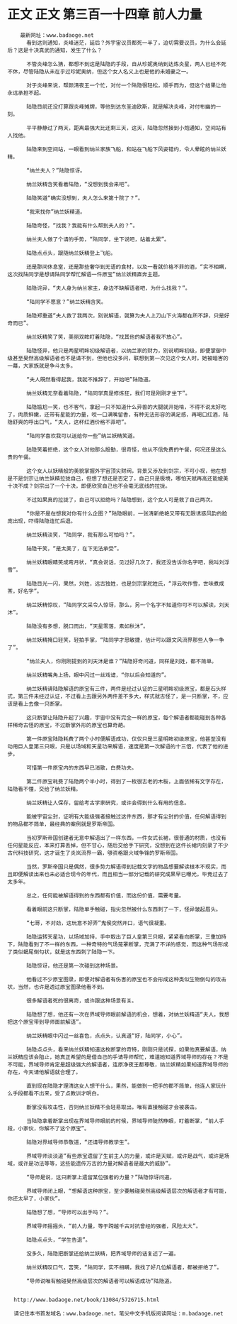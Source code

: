 # 正文 正文 第三百一十四章 前人力量
        最新网址：www.badaoge.net
          看到这则通知，炎峰迷茫，延后？外宇宙议员都死一半了，迫切需要议员，为什么会延后？这是十决真武的通知，发生了什么？
      
          不管炎峰怎么猜，都想不到这是陆隐的手段，自从珍妮奥纳到达炼炎星，两人已经不死不休，尽管陆隐从未在乎过珍妮奥纳，但这个女人名义上也是他的未婚妻之一。
      
          对于炎峰来说，帮颜清夜王一个忙，对付一个陆隐很轻松，顺手而为，但这个结果让他永远承担不起。
      
          陆隐目前还没打算跟炎峰摊牌，等他到达东圣迪欧斯，就是解决炎峰，对付布幽的一刻。
      
          平平静静过了两天，距离最强大比还剩三天，这天，陆隐忽然接到小炮通知，空间站有人找他。
      
          陆隐来到空间站，一眼看到纳兰家族飞船，和站在飞船下风姿错约，令人晕眩的纳兰妖精。
      
          “纳兰夫人？”陆隐惊讶。
      
          纳兰妖精含笑看着陆隐，“没想到我会来吧”。
      
          陆隐笑道“确实没想到，夫人怎么来第十院了？”。
      
          “我来找你”纳兰妖精道。
      
          陆隐奇怪，“找我？我能有什么帮到夫人的？”。
      
          纳兰夫人做了个请的手势，“陆同学，坐下说吧，站着太累”。
      
          陆隐点点头，跟随纳兰妖精登上飞船。
      
          还是那间休息室，还是那些奢华到无语的食材，以及一看就价格不菲的酒，“实不相瞒，这次找陆同学是想请陆同学帮忙解语一件原宝”纳兰妖精直奔主题。
      
          陆隐诧异，“夫人身为纳兰家主，身边不缺解语者吧，为什么找我？”。
      
          “陆同学不愿意？”纳兰妖精含笑。
      
          陆隐郑重道“夫人救了我两次，别说解语，就算为夫人上刀山下火海都在所不辞，只是好奇而已”。
      
          纳兰妖精笑了笑，美丽双眸盯着陆隐，“找其他的解语者我不放心”。
      
          陆隐怪异，他只是两星明眸初级解语者，以纳兰家的财力，别说明眸初级，即便掌御中级甚至昊然高级解语者也不是请不到，但他也没多问，联想到第一次见这个女人时，她被暗害的一幕，大家族就是争斗太多。
      
          “夫人既然看得起我，我就不推辞了，开始吧”陆隐道。
      
          纳兰妖精无奈看着陆隐，“陆同学真是修炼狂，我们可是刚刚才坐下”。
      
          陆隐尴尬一笑，也不客气，拿起一只不知道什么异兽的大腿就开始啃，不得不说太好吃了，肉质鲜嫩，还带有星能的力量，咬一口满嘴留香，有种无法形容的满足感，再喝口红酒，陆隐舒爽的呼出口气，“夫人，这杯红酒价格不菲吧”。
      
          “陆同学喜欢我可以送给你一些”纳兰妖精笑道。
      
          陆隐笑着拒绝，这个女人对他那么殷勤，很奇怪，他从不信免费的午餐，何况还是这么贵的午餐。
      
          这个女人以妖精般的美貌掌握外宇宙顶尖财阀，背景又涉及到剑宗，不可小视，他在想是不是剑宗让纳兰妖精拉拢自己，但想了想还是否定了，自己只是极境，哪怕天赋再高还能媲美十决不成？剑宗出了一个十决，即便欣赏自己也不会毫无底线的拉拢。
      
          不过如果真的拉拢了，自己可以拒绝吗？陆隐想到，这个女人可是救了自己两次。
      
          “你是不是在想我对你有什么企图？”陆隐眼前，一张清新绝艳又带有无限诱惑风韵的脸庞出现，吓得陆隐连忙后退。
      
          纳兰妖精淡笑，“陆同学，我有那么可怕吗？”。
      
          陆隐干笑，“是太美了，在下无法承受”。
      
          纳兰妖精眼睛笑成弯月状，“真会说话，见过好几次了，我还没告诉你名字吧，我叫刘浮雪”。
      
          陆隐目光一闪，果然，刘姓，远古独姓，也是剑宗掌舵姓氏，“浮云吹作雪，世味煮成茶，好名字”。
      
          纳兰妖精惊叹，“陆同学文采令人惊讶，那么，另一个名字不知道你可不可以解读，刘天沐”。
      
          陆隐没有多想，脱口而出，“天星零落，素如秋沐”。
      
          纳兰妖精掩口轻笑，轻拍手掌，“陆同学才思敏捷，估计可以跟文风流界那些人争一争了”。
      
          “纳兰夫人，你刚刚提到的刘天沐是谁？”陆隐好奇问道，同样是刘姓，都不简单。
      
          纳兰妖精嘴角上扬，眼中闪过一丝戏谑，“你以后会知道的”。
      
          纳兰妖精请陆隐解语的原宝有三件，两件是经过认证的三星明眸初级原宝，都是石头样式，第三件未经过认证，不过看上去跟另外两件差不多大，样式就古怪了，是一只断掌，不，应该是看上去像一只断掌。
      
          这只断掌让陆隐升起了兴趣，宇宙中没有完全一样的原宝，每个解语者都能碰到各种各样稀奇古怪的原宝，不过断掌外形的原宝也算奇葩。
      
          第一件原宝陆隐耗费了两个小时便解语成功，仅仅只是三星明眸初级原宝，他甚至没有动用巨人皇第三只眼，只是以场域和天星功来解语，速度是第一次解语的十三倍，代表了他的进步。
      
          可惜第一件原宝内的东西早已消散，白费功夫。
      
          第二件原宝耗费了陆隐两个半小时，得到了一枚很古老的木板，上面依稀有文字存在，陆隐看不懂，交给了纳兰妖精。
      
          纳兰妖精让人保存，留给考古学家研究，或许会得到什么有用的信息。
      
          能被宇宙尘封，证明有大能级强者接触过这件东西，那才有尘封的价值，任何解语得到的物品都不简单，最经典的案例就是罗斯帝国。
      
          当初罗斯帝国创建者无意中解语出了一样东西，一件女式长裙，很普通的材质，也没有任何星能反应，本来打算丢掉，但不甘心，随后交给手下研究，没想到在这件长裙内刻录了不少古代科技研究，这才诞生了炎岚流界一霸，够资格跟火域争锋的罗斯帝国。
      
          当然，罗斯帝国只是偶然，很多势力解语得到记载文字的物品想要解读根本不现实，而且即便解读出来也未必适合现今的年代，而且相当一部分记载的研究成果早已曝光，毕竟过去了太多年。
      
          总之，任何能被解语得到的东西都有价值，而这份价值，需要考量。
      
          看着眼前这只断掌，陆隐单手触碰，指尖忽然被什么东西刺了一下，怪异皱起眉头。
      
          “七哥，不对劲，这玩意不好弄”鬼侯突然开口，语气很凝重。
      
          陆隐运转天星功，以场域加持，手中取出了巨人皇第三只眼，紧紧看向断掌，三重加持下，陆隐看到了不一样的东西，一种奇特的气场笼罩断掌，充满了不详的感觉，而这种气场形成了类似蝎尾倒勾状，就是这东西刺了陆隐一下。
      
          陆隐惊讶，他还是第一次碰到这种场景。
      
          他看过不少原宝图录，即便对解语者有伤害的原宝也不会形成这种类似生物倒勾的攻击状，当然，也许是透过原宝图录他看不到。
      
          很多解语者死的很离奇，或许跟这种场景有关。
      
          陆隐想了想，他还有一次在界域导师眼前解语的机会，想着，对纳兰妖精道“夫人，我想把这个原宝带到导师面前解语”。
      
          纳兰妖精眼中闪过一丝喜色，点点头，认真道“好，陆同学，小心”。
      
          陆隐点点头，看来纳兰妖精知道这枚断掌的奇特，刚刚只是试探，如果他真要解语，纳兰妖精应该会阻止，她真正希望的是借自己的手请导师帮忙，难道她知道界域导师的存在？不是不可能，界域导师肯定是超级强大的解语者，连原净夜王都尊敬，纳兰妖精如果知道界域导师的存在，今天请他解语就合理了。
      
          直到现在陆隐才理清这女人想干什么，果然，能做到一把手的都不简单，他连人家玩什么手段都看不出来，受了点教训才明白。
      
          断掌没有攻击性，否则纳兰妖精不会轻易取出，唯有直接触碰才会被袭击。
      
          当陆隐拿着断掌出现在界域导师眼前的时候，界域导师陡然睁眼，盯着断掌，“前人手段，小家伙，你解不了这个原宝”。
      
          陆隐对界域导师恭敬道，“还请导师教学生”。
      
          界域导师淡淡道“有些原宝遗留了生前主人的力量，或许是天赋，或许是战气，或许是场域，或许是功法等等，这些能遗传万古的力量对解语者是最大的威胁”。
      
          “导师是说，这只断掌上遗留某位强者的力量？”陆隐惊讶问道。
      
          界域导师闭上眼，“想解语这种原宝，至少要触碰昊然高级解语层次的解语者才有可能，你还太早了，小家伙”。
      
          陆隐想了想，“导师可以出手吗？”。
      
          界域导师摇摇头，“前人力量，等于跨越千古对抗曾经的强者，风险太大”。
      
          陆隐点点头，“学生告退”。
      
          没多久，陆隐把断掌还给纳兰妖精，把界域导师的话复述了一遍。
      
          纳兰妖精叹口气，苦笑，“陆同学，实不相瞒，我找了好几位解语者，都被拒绝了”。
      
          “导师说唯有触碰昊然高级层次的解语者可以解语成功”陆隐道。
      
      
      http://www.badaoge.net/book/13084/5726715.html
      
      请记住本书首发域名：www.badaoge.net。笔尖中文手机版阅读网址：m.badaoge.net